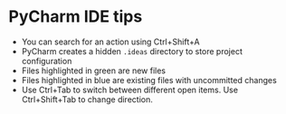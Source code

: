 # PyCharm IDE tips

* You can search for an action using Ctrl+Shift+A
* PyCharm creates a hidden `.ideas` directory to store project configuration
* Files highlighted in green are new files
* Files highlighted in blue are existing files with uncommitted changes
* Use Ctrl+Tab to switch between different open items.  Use Ctrl+Shift+Tab to change direction.